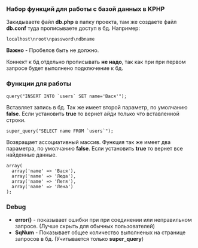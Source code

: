 ### Набор функций для работы с базой данных в KPHP
Закидываете файл **db.php** в папку проекта, там же создаете файл **db.conf** туда прописываете доступ в бд.
Например:
```
localhost\nroot\npassword\ndbname
```
**Важно** - Пробелов быть не должно.

Коннект к бд отдельно прописывать **не надо**, так как при при первом запросе будет выполнено подключение к бд.

### Функции для работы
```
query("INSERT INTO `users` SET name='Вася'");
```
Вставляет запись в бд. Так же имеет второй параметр, по умолчанию **false**. Если установить **true** то вернет айди только что вставленной строки.
```
super_query("SELECT name FROM `users`");
```
Возвращает ассоциативный массив. Функция так же имеет два параметра, по умолчанию **false**. Если установить **true** то вернет все найденные данные.
```
array(
  array('name' => 'Вася'),
  array('name' => 'Люда'),
  array('name' => 'Петя'),
  array('name' => 'Лена')
);
```
### Debug
- **error()** - показывает ошибки при при соединении или неправильном запросе. (Лучше скрыть для обычных пользователей)
- **$qNum** - Показывает общее количество выполненых на странице запросов в бд. (Учитывается только **super_query**)
